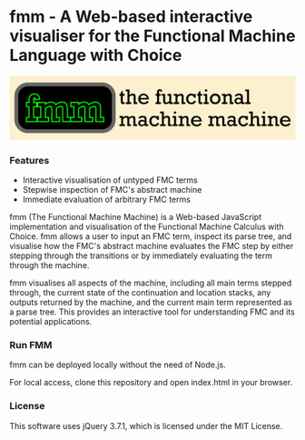 # fmm - A Web-based interactive visualiser for the Functional Machine Language with Choice

![fmm banner](fmm-banner.png)

### Features

- Interactive visualisation of untyped FMC terms
- Stepwise inspection of FMC's abstract machine
- Immediate evaluation of arbitrary FMC terms

fmm (The Functional Machine Machine) is a Web-based JavaScript implementation and
visualisation of the Functional Machine Calculus with Choice. fmm allows a user
to input an FMC term, inspect its parse tree, and visualise how the FMC's abstract
machine evaluates the FMC step by either stepping through the transitions or by
immediately evaluating the term through the machine.

fmm visualises all aspects of the machine, including all main terms stepped through,
the current state of the continuation and location stacks, any outputs returned by
the machine, and the current main term represented as a parse tree. This provides an
interactive tool for understanding FMC and its potential applications.

### Run FMM

fmm can be deployed locally without the need of Node.js.

For local access, clone this repository and open index.html in your browser.

### License

This software uses jQuery 3.7.1, which is licensed under the MIT License.